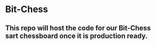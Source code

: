 # Bit-Chess
## This repo will host the code for our Bit-Chess sart chessboard once it is production ready.
